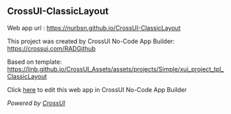 ## CrossUI-ClassicLayout
Web app url : https://nurbsn.github.io/CrossUI-ClassicLayout

This project was created by CrossUI No-Code App Builder: https://crossui.com/RADGithub

Based on template: https://linb.github.io/CrossUI_Assets/assets/projects/Simple/xui_project_tpl_ClassicLayout

Click [here](https://crossui.com/RADGithub/#!from=github&owner=nurbsn&repo=CrossUI-ClassicLayout) to edit this web app in CrossUI No-Code App Builder

<i>Powered by [CrossUI](https://crossui.com)</i>
